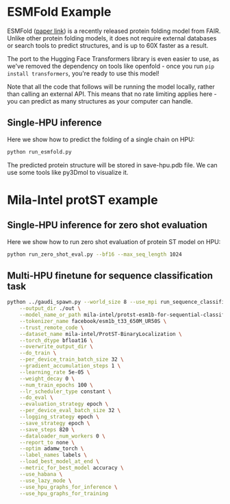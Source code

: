 <!---
Copyright 2023 The HuggingFace Team. All rights reserved.

Licensed under the Apache License, Version 2.0 (the "License");
you may not use this file except in compliance with the License.
You may obtain a copy of the License at

    http://www.apache.org/licenses/LICENSE-2.0

Unless required by applicable law or agreed to in writing, software
distributed under the License is distributed on an "AS IS" BASIS,
WITHOUT WARRANTIES OR CONDITIONS OF ANY KIND, either express or implied.
See the License for the specific language governing permissions and
limitations under the License.
-->

# ESMFold Example

ESMFold ([paper link](https://www.biorxiv.org/content/10.1101/2022.07.20.500902v2)) is a recently released protein folding model from FAIR. Unlike other protein folding models, it does not require external databases or search tools to predict structures, and is up to 60X faster as a result.

The port to the Hugging Face Transformers library is even easier to use, as we've removed the dependency on tools like openfold - once you run `pip install transformers`, you're ready to use this model!

Note that all the code that follows will be running the model locally, rather than calling an external API. This means that no rate limiting applies here - you can predict as many structures as your computer can handle.

## Single-HPU inference

Here we show how to predict the folding of a single chain on HPU:

```bash
python run_esmfold.py
```
The predicted protein structure will be stored in save-hpu.pdb file. We can use some tools like py3Dmol to visualize it.


# Mila-Intel protST example

## Single-HPU inference for zero shot evaluation
Here we show how to run zero shot evaluation of protein ST model on HPU:

```bash
python run_zero_shot_eval.py --bf16 --max_seq_length 1024
```
## Multi-HPU finetune for sequence classification task

```bash
python ../gaudi_spawn.py --world_size 8 --use_mpi run_sequence_classification.py \
    --output_dir ./out \
    --model_name_or_path mila-intel/protst-esm1b-for-sequential-classification \
    --tokenizer_name facebook/esm1b_t33_650M_UR50S \
    --trust_remote_code \
    --dataset_name mila-intel/ProtST-BinaryLocalization \
    --torch_dtype bfloat16 \
    --overwrite_output_dir \
    --do_train \
    --per_device_train_batch_size 32 \
    --gradient_accumulation_steps 1 \
    --learning_rate 5e-05 \
    --weight_decay 0 \
    --num_train_epochs 100 \
    --lr_scheduler_type constant \
    --do_eval \
    --evaluation_strategy epoch \
    --per_device_eval_batch_size 32 \
    --logging_strategy epoch \
    --save_strategy epoch \
    --save_steps 820 \
    --dataloader_num_workers 0 \
    --report_to none \
    --optim adamw_torch \
    --label_names labels \
    --load_best_model_at_end \
    --metric_for_best_model accuracy \
    --use_habana \
    --use_lazy_mode \
    --use_hpu_graphs_for_inference \
    --use_hpu_graphs_for_training
```

